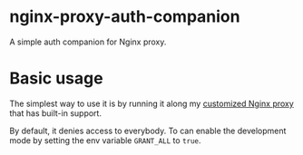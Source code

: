 # nginx-proxy-auth-companion
A simple auth companion for Nginx proxy.

# Basic usage
The simplest way to use it is by running it along my [customized Nginx proxy](https://github.com/solher/nginx-proxy) that has built-in support.

By default, it denies access to everybody. To can enable the development mode by setting the env variable `GRANT_ALL` to `true`.